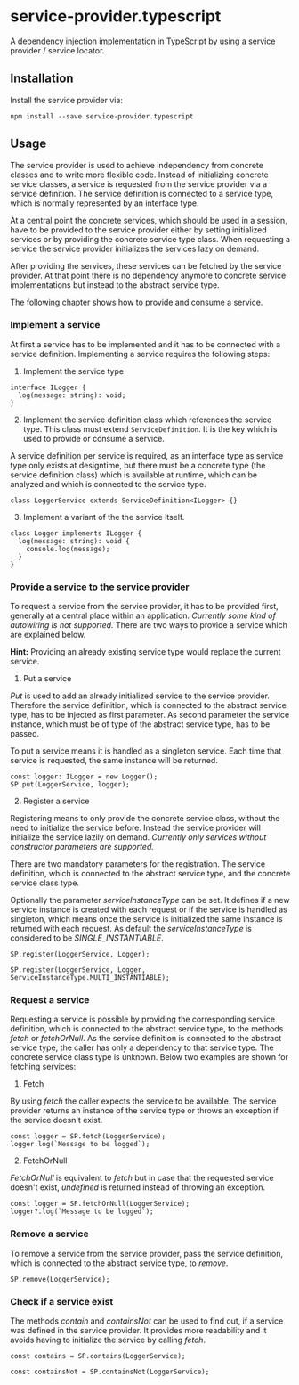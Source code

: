# service-provider.typescript
A dependency injection implementation in TypeScript by using a service provider / service locator.

## Installation
Install the service provider via:
```
npm install --save service-provider.typescript
```

## Usage
The service provider is used to achieve independency from concrete classes and to write more flexible code. Instead of initializing concrete service classes, a service is requested from the service provider via a service definition. The service definition is connected to a service type, which is normally represented by an interface type.

At a central point the concrete services, which should be used in a session, have to be provided to the service provider either by setting initialized services or by providing the concrete service type class. When requesting a service the service provider initializes the services lazy on demand. 

After providing the services, these services can be fetched by the service provider. At that point there is no dependency anymore to concrete service implementations but instead to the abstract service type.

The following chapter shows how to provide and consume a service.

### Implement a service
At first a service has to be implemented and it has to be connected with a service definition. Implementing a service requires the following steps:

1. Implement the service type
```
interface ILogger {
  log(message: string): void;
}
```

2. Implement the service definition class which references the service type. This class must extend `ServiceDefinition`. It is the key which is used to provide or consume a service. 
 
A service definition per service is required, as an interface type as service type only exists at designtime, but there must be a concrete type (the service definition class) which is available at runtime, which can be analyzed and which is connected to the service type.
```
class LoggerService extends ServiceDefinition<ILogger> {}
```

3. Implement a variant of the the service itself.
```
class Logger implements ILogger {
  log(message: string): void {
    console.log(message);
  }
}
```

### Provide a service to the service provider
To request a service from the service provider, it has to be provided first, generally at a central place within an application. *Currently some kind of autowiring is not supported.*
There are two ways to provide a service which are explained below.

**Hint:** Providing an already existing service type would replace the current service.

1. Put a service 

*Put* is used to add an already initialized service to the service provider. Therefore the service definition, which is connected to the abstract service type, has to be injected as first parameter. As second parameter the service instance, which must be of type of the abstract service type, has to be passed.

To put a service means it is handled as a singleton service. Each time that service is requested, the same instance will be returned.
```
const logger: ILogger = new Logger();
SP.put(LoggerService, logger);
```

2. Register a service

Registering means to only provide the concrete service class, without the need to initialize the service before. Instead the service provider will initialize the service lazily on demand. *Currently only services without constructor parameters are supported.*

There are two mandatory parameters for the registration. The service definition, which is connected to the abstract service type, and the concrete service class type.

Optionally the parameter *serviceInstanceType* can be set. It defines if a new service instance is created with each request or if the service is handled as singleton, which means once the service is initialized the same instance is returned with each request. As default the *serviceInstanceType* is considered to be *SINGLE_INSTANTIABLE*.
```
SP.register(LoggerService, Logger);

SP.register(LoggerService, Logger, ServiceInstanceType.MULTI_INSTANTIABLE);
```

### Request a service
Requesting a service is possible by providing the corresponding service definition, which is connected to the abstract service type, to the methods *fetch* or *fetchOrNull*. As the service definition is connected to the abstract service type, the caller has only a dependency to that service type. The concrete service class type is unknown. Below two examples are shown for fetching services:

1. Fetch

By using *fetch* the caller expects the service to be available. The service provider returns an instance of the service type or throws an exception if the service doesn't exist.
```
const logger = SP.fetch(LoggerService);
logger.log(`Message to be logged`);
```

2. FetchOrNull
 
*FetchOrNull* is equivalent to *fetch* but in case that the requested service doesn't exist, *undefined* is returned instead of throwing an exception.
```
const logger = SP.fetchOrNull(LoggerService);
logger?.log(`Message to be logged`);
```

### Remove a service
To remove a service from the service provider, pass the service definition, which is connected to the abstract service type, to *remove*.
```
SP.remove(LoggerService);
```

### Check if a service exist
The methods *contain* and *containsNot* can be used to find out, if a service was defined in the service provider. It provides more readability and it avoids having to initialize the service by calling *fetch*.
```
const contains = SP.contains(LoggerService);

const containsNot = SP.containsNot(LoggerService);
```
